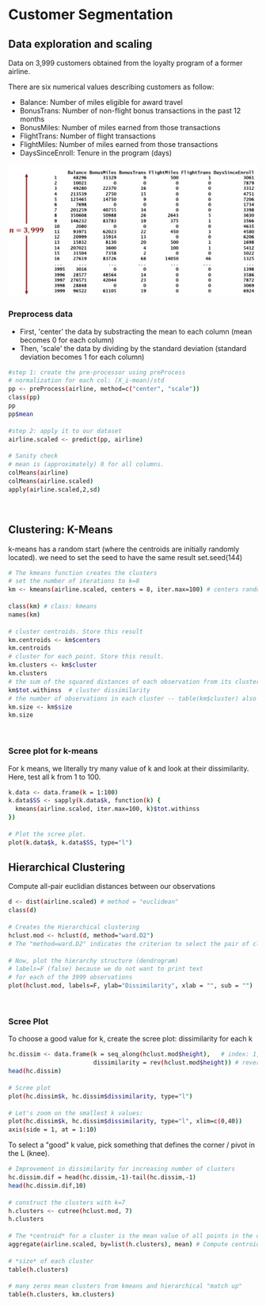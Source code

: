# Customer Segmentation

## Data exploration and scaling
Data on 3,999 customers obtained from the loyalty program of a former airline.

There are six numerical values describing customers as follow:
- Balance: Number of miles eligible for award travel
- BonusTrans: Number of non-flight bonus transactions in the past 12 months
- BonusMiles: Number of miles earned from those transactions
- FlightTrans: Number of flight transactions
- FlightMiles: Number of miles earned from those transactions
- DaysSinceEnroll: Tenure in the program (days)

![alt](img/data_str.png)

### Preprocess data
- First, 'center' the data by substracting the mean to each column (mean becomes 0 for each column)
- Then, 'scale' the data by dividing by the standard deviation (standard deviation becomes 1 for each column)

```bash
#step 1: create the pre-processor using preProcess
# normalization for each col: (X_i-mean)/std
pp <- preProcess(airline, method=c("center", "scale"))
class(pp)
pp
pp$mean

#step 2: apply it to our dataset
airline.scaled <- predict(pp, airline)

# Sanity check
# mean is (approximately) 0 for all columns.
colMeans(airline)
colMeans(airline.scaled)
apply(airline.scaled,2,sd)
```
<br/>

## Clustering: K-Means

k-means has a random start (where the centroids are initially randomly located). we need to set the seed to have the same result
set.seed(144)

```bash
# The kmeans function creates the clusters
# set the number of iterations to k=8
km <- kmeans(airline.scaled, centers = 8, iter.max=100) # centers randomly selected from rows of airline.scaled

class(km) # class: kmeans
names(km)

# cluster centroids. Store this result
km.centroids <- km$centers
km.centroids
# cluster for each point. Store this result.
km.clusters <- km$cluster
km.clusters
# the sum of the squared distances of each observation from its cluster centroid => cluster dissimilarity
km$tot.withinss  # cluster dissimilarity
# the number of observations in each cluster -- table(km$cluster) also works. Store this resul
km.size <- km$size
km.size
```
<br/>

### Scree plot for k-means

For k means, we literally try many value of k and look at their dissimilarity. Here, test all k from 1 to 100.

```bash
k.data <- data.frame(k = 1:100)
k.data$SS <- sapply(k.data$k, function(k) {
  kmeans(airline.scaled, iter.max=100, k)$tot.withinss
})

# Plot the scree plot.
plot(k.data$k, k.data$SS, type="l")
```


## Hierarchical Clustering
Compute all-pair euclidian distances between our observations

```bash
d <- dist(airline.scaled) # method = "euclidean"
class(d)

# Creates the Hierarchical clustering
hclust.mod <- hclust(d, method="ward.D2")
# The "method=ward.D2" indicates the criterion to select the pair of clusters to be merged at each iteration

# Now, plot the hierarchy structure (dendrogram)
# labels=F (false) because we do not want to print text
# for each of the 3999 observations
plot(hclust.mod, labels=F, ylab="Dissimilarity", xlab = "", sub = "")
```
<br/>

### Scree Plot
To choose a good value for k, create the scree plot: dissimilarity for each k

```bash
hc.dissim <- data.frame(k = seq_along(hclust.mod$height),   # index: 1,2,...,length(hclust.mod$height)
                        dissimilarity = rev(hclust.mod$height)) # reverse elements
head(hc.dissim)

# Scree plot
plot(hc.dissim$k, hc.dissim$dissimilarity, type="l")

# Let's zoom on the smallest k values:
plot(hc.dissim$k, hc.dissim$dissimilarity, type="l", xlim=c(0,40))
axis(side = 1, at = 1:10)
```


To select a "good" k value, pick something that defines the corner / pivot in the L (knee).
```bash
# Improvement in dissimilarity for increasing number of clusters
hc.dissim.dif = head(hc.dissim,-1)-tail(hc.dissim,-1)
head(hc.dissim.dif,10)

# construct the clusters with k=7
h.clusters <- cutree(hclust.mod, 7)
h.clusters

# The *centroid* for a cluster is the mean value of all points in the cluster: 
aggregate(airline.scaled, by=list(h.clusters), mean) # Compute centroids

# *size* of each cluster
table(h.clusters)

# many zeros mean clusters from kmeans and hierarchical "match up"
table(h.clusters, km.clusters)
```

